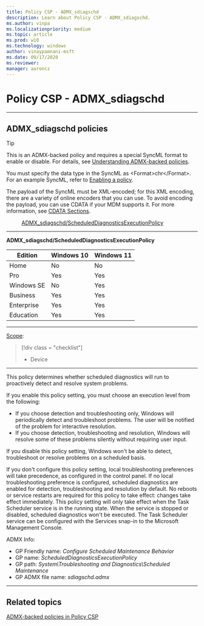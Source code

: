 ```yaml
---
title: Policy CSP - ADMX_sdiagschd
description: Learn about Policy CSP - ADMX_sdiagschd.
ms.author: vinpa
ms.localizationpriority: medium
ms.topic: article
ms.prod: w10
ms.technology: windows
author: vinaypamnani-msft
ms.date: 09/17/2020
ms.reviewer:
manager: aaroncz
---
```


# Policy CSP - ADMX_sdiagschd

<hr/>

<!--Policies-->
## ADMX_sdiagschd policies

> [!TIP]
> This is an ADMX-backed policy and requires a special SyncML format to enable or disable. For details, see [Understanding ADMX-backed policies](../understanding-admx-backed-policies.md).
>
> You must specify the data type in the SyncML as &lt;Format&gt;chr&lt;/Format&gt;. For an example SyncML, refer to [Enabling a policy](../understanding-admx-backed-policies.md#enabling-a-policy).
>
> The payload of the SyncML must be XML-encoded; for this XML encoding, there are a variety of online encoders that you can use. To avoid encoding the payload, you can use CDATA if your MDM supports it. For more information, see [CDATA Sections](http://www.w3.org/TR/REC-xml/#sec-cdata-sect).

<dl>
  <dd>
    <a href="#admx-sdiagschd-scheduleddiagnosticsexecutionpolicy">ADMX_sdiagschd/ScheduledDiagnosticsExecutionPolicy</a>
  </dd>
</dl>


<hr/>

<!--Policy-->
<a href="" id="admx-sdiagschd-scheduleddiagnosticsexecutionpolicy"></a>**ADMX_sdiagschd/ScheduledDiagnosticsExecutionPolicy**

<!--SupportedSKUs-->

|Edition|Windows 10|Windows 11|
|--- |--- |--- |
|Home|No|No|
|Pro|Yes|Yes|
|Windows SE|No|Yes|
|Business|Yes|Yes|
|Enterprise|Yes|Yes|
|Education|Yes|Yes|

<!--/SupportedSKUs-->
<hr/>

<!--Scope-->
[Scope](./policy-configuration-service-provider.md#policy-scope):

> [!div class = "checklist"]
> * Device

<hr/>

<!--/Scope-->
<!--Description-->
This policy determines whether scheduled diagnostics will run to proactively detect and resolve system problems.

If you enable this policy setting, you must choose an execution level from the following:

- If you choose detection and troubleshooting only, Windows will periodically detect and troubleshoot problems. The user will be notified of the problem for interactive resolution.
- If you choose detection, troubleshooting and resolution, Windows will resolve some of these problems silently without requiring user input.

If you disable this policy setting, Windows won't be able to detect, troubleshoot or resolve problems on a scheduled basis.

If you don't configure this policy setting, local troubleshooting preferences will take precedence, as configured in the control panel. If no local troubleshooting preference is configured, scheduled diagnostics are enabled for detection, troubleshooting and resolution by default. No reboots or service restarts are required for this policy to take effect: changes take effect immediately. This policy setting will only take effect when the Task Scheduler service is in the running state. When the service is stopped or disabled, scheduled diagnostics won't be executed.  The Task Scheduler service can be configured with the Services snap-in to the Microsoft Management Console.

<!--/Description-->

<!--ADMXBacked-->
ADMX Info:
-   GP Friendly name: *Configure Scheduled Maintenance Behavior*
-   GP name: *ScheduledDiagnosticsExecutionPolicy*
-   GP path: *System\Troubleshooting and Diagnostics\Scheduled Maintenance*
-   GP ADMX file name: *sdiagschd.admx*

<!--/ADMXBacked-->
<!--/Policy-->
<hr/>


<!--/Policies-->

## Related topics

[ADMX-backed policies in Policy CSP](./policies-in-policy-csp-admx-backed.md)
